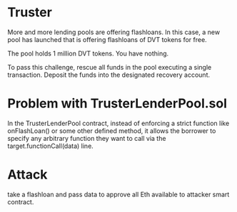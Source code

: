 # Truster

More and more lending pools are offering flashloans. In this case, a new pool has launched that is offering flashloans of DVT tokens for free.

The pool holds 1 million DVT tokens. You have nothing.

To pass this challenge, rescue all funds in the pool executing a single transaction. Deposit the funds into the designated recovery account.

# Problem with TrusterLenderPool.sol

In the TrusterLenderPool contract, instead of enforcing a strict function like onFlashLoan() or some other defined method, it allows the borrower to specify any arbitrary function they want to call via the target.functionCall(data) line.

# Attack

take a flashloan and pass data to approve all Eth available to attacker smart contract.